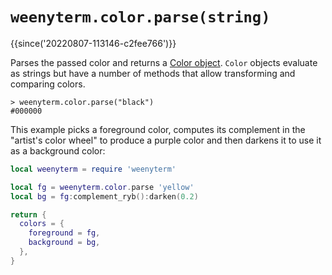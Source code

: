 # `weenyterm.color.parse(string)`

{{since('20220807-113146-c2fee766')}}

Parses the passed color and returns a [Color
object](../color/index.md).  `Color` objects evaluate as strings but
have a number of methods that allow transforming and comparing
colors.

```
> weenyterm.color.parse("black")
#000000
```

This example picks a foreground color, computes its complement in
the "artist's color wheel" to produce a purple color and then
darkens it to use it as a background color:

```lua
local weenyterm = require 'weenyterm'

local fg = weenyterm.color.parse 'yellow'
local bg = fg:complement_ryb():darken(0.2)

return {
  colors = {
    foreground = fg,
    background = bg,
  },
}
```

